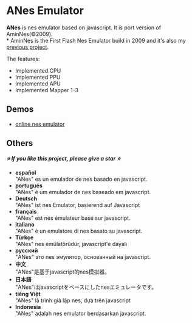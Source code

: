 
ANes Emulator
================
**ANes** is nes emulator based on javascript. It is port version of AminNes(©2009).  
\* AminNes is the First Flash Nes Emulator build in 2009 and it's also my [previous project](https://code.google.com/archive/p/aminnes/).

The features:
* Implemented CPU
* Implemented PPU
* Implemented APU
* Implemented Mapper 1-3
  
Demos 
----------------
* [online nes emulator](https://amin2312.github.io/ANes/release/index.html)

Others
----------------
***⭐ If you like this project, please give a star ⭐***
+ **español**  
"ANes" es un emulador de nes basado en javascript.
+ **portugués**  
"ANes" é um emulador de nes baseado em javascript.
+ **Deutsch**  
"ANes" ist nes Emulator, basierend auf Javascript
+ **français**  
"ANes" est nes émulateur basé sur javascript.
+ **italiano**  
"ANes" è un emulatore di nes basato su javascript.
+ **Türkçe**  
"ANes" nes emülatörüdür, javascript'e dayalı
+ **русский**  
"ANes" это nes эмулятор, основанный на javascript.
+ **中文**  
"ANes"是基于javascript的nes模拟器。
+ **日本語**  
"ANes"はjavascriptをベースにしたnesエミュレータです。
+ **tiếng Việt**  
"ANes" là trình giả lập nes, dựa trên javascript
+ **Indonesia**  
"ANes" adalah nes emulator berdasarkan javascript.